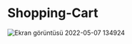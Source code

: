 # Shopping-Cart
![Ekran görüntüsü 2022-05-07 134924](https://user-images.githubusercontent.com/63124871/167312474-942c8670-e559-4752-acff-733fceb6e5c6.jpg)
